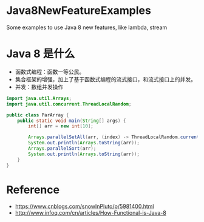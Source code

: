 # Java8NewFeatureExamples
Some examples to use Java 8 new features, like lambda, stream

# Java 8 是什么
* 函数式编程：函数一等公民。
* 集合框架的增强，加上了基于函数式编程的流式接口，和流式接口上的并发。
* 并发：数组并发操作
```java
import java.util.Arrays;
import java.util.concurrent.ThreadLocalRandom;

public class ParArray {
    public static void main(String[] args) {
        int[] arr = new int[10];

        Arrays.parallelSetAll(arr, (index) -> ThreadLocalRandom.current().nextInt());
        System.out.println(Arrays.toString(arr));
        Arrays.parallelSort(arr);
        System.out.println(Arrays.toString(arr));
    }
}

```



# Reference
* https://www.cnblogs.com/snowInPluto/p/5981400.html
* http://www.infoq.com/cn/articles/How-Functional-is-Java-8

